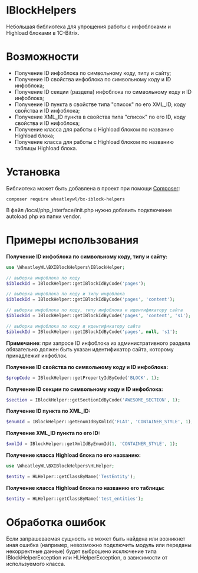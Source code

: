 IBlockHelpers
=============

Небольшая библиотека для упрощения работы с инфоблоками и Highload блоками в 1C-Bitrix.

# Возможности
* Получение ID инфоблока по символьному коду, типу и сайту;
* Получение ID свойства инфоблока по символьному коду и ID инфоблока;
* Получение ID секции (раздела) инфоблока по символьному коду и ID инфоблока;
* Получение ID пункта в свойстве типа "список" по его XML_ID, коду свойства и ID инфоблока;
* Получение XML_ID пункта в свойства типа "список" по его ID, коду свойства и ID нифоблока;
* Получение класса для работы с Highload блоком по названию Highload блока;
* Получение класса для работы с Highload блоком по названию таблицы Highload блока.

# Установка
Библиотека может быть добавлена в проект при помощи [Composer](https://getcomposer.org/):
    
    composer require wheatleywl/bx-iblock-helpers
    
В файл /local/php_interface/init.php нужно добавить подключение autoload.php из папки vendor.

# Примеры использования

**Получение ID инфоблока по символьному коду, типу и сайту:**
```php
use \WheatleyWL\BXIBlockHelpers\IBlockHelper;

// выборка инфоблока по коду
$iblockId = IBlockHelper::getIBlockIdByCode('pages');

// выборка инфоблока по коду и типу инфоблока
$iblockId = IBlockHelper::getIBlockIdByCode('pages', 'content');

// выборка инфоблока по коду, типу инфоблока и идентификатору сайта
$iblockId = IBlockHelper::getIBlockIdByCode('pages', 'content', 's1');

// выборка инфоблока по коду и идентификатору сайта
$iblockId = IBlockHelper::getIBlockIdByCode('pages', null, 's1');
```
**Примечание**: при запросе ID инфоблока из административного раздела обязательно должен быть указан идентификатор сайта, которому принадлежит инфоблок.

**Получение ID свойства по символьному коду и ID инфоблока:**
```php
$propCode = IBlockHelper::getPropertyIdByCode('BLOCK', 1);
```

**Получение ID секции по символьному коду и ID инфоблока:**
```php
$section = IBlockHelper::getSectionIdByCode('AWESOME_SECTION', 1);
```

**Получение ID пункта по XML_ID:**
```php
$enumId = IBlockHelper::getEnumIdByXmlId('FLAT', 'CONTAINER_STYLE', 1);
```

**Получение XML_ID пункта по его ID:**
```php
$xmlId = IBlockHelper::getXmlIdByEnumId(1, 'CONTAINER_STYLE', 1);
```

**Получение класса Highload блока по его названию:**
```php
use \WheatleyWL\BXIBlockHelpers\HLHelper;

$entity = HLHelper::getClassByName('TestEntity');
```

**Получение класса Highload блока по названию его таблицы:**
```php
$entity = HLHelper::getClassByName('test_entities');
```

# Обработка ошибок
Если запрашеваемая сущность не может быть найдена или возникнет иная ошибка (например, невозможно подключить модуль или переданы некорректные данные)
будет выброшено исключение типа IBlockHelperException или HLHelperException, в зависимости от используемого класса.

